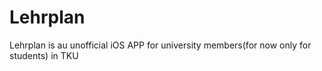 # Lehrplan
Lehrplan is au unofficial iOS APP for university members(for now only for students) in TKU
